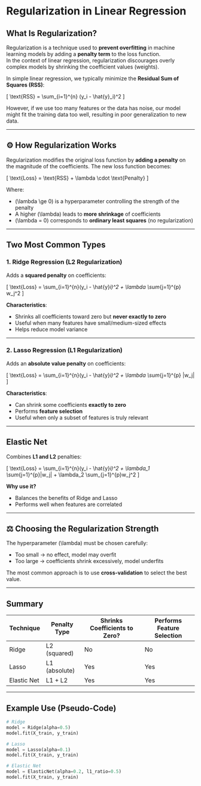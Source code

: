 # Regularization in Linear Regression

##  What Is Regularization?

Regularization is a technique used to **prevent overfitting** in machine learning models by adding a **penalty term** to the loss function.  
In the context of linear regression, regularization discourages overly complex models by shrinking the coefficient values (weights).

In simple linear regression, we typically minimize the **Residual Sum of Squares (RSS)**:

\[
\text{RSS} = \sum_{i=1}^{n} (y_i - \hat{y}_i)^2
\]

However, if we use too many features or the data has noise, our model might fit the training data too well, resulting in poor generalization to new data.

---

## ⚙ How Regularization Works

Regularization modifies the original loss function by **adding a penalty** on the magnitude of the coefficients. The new loss function becomes:

\[
\text{Loss} = \text{RSS} + \lambda \cdot \text{Penalty}
\]

Where:

- \(\lambda \ge 0\) is a hyperparameter controlling the strength of the penalty  
- A higher \(\lambda\) leads to **more shrinkage** of coefficients  
- \(\lambda = 0\) corresponds to **ordinary least squares** (no regularization)

---

## Two Most Common Types

### 1. **Ridge Regression (L2 Regularization)**

Adds a **squared penalty** on coefficients:

\[
\text{Loss} = \sum_{i=1}^{n}(y_i - \hat{y}_i)^2 + \lambda \sum_{j=1}^{p} w_j^2
\]

**Characteristics**:
- Shrinks all coefficients toward zero but **never exactly to zero**
- Useful when many features have small/medium-sized effects
- Helps reduce model variance

---

### 2. **Lasso Regression (L1 Regularization)**

Adds an **absolute value penalty** on coefficients:

\[
\text{Loss} = \sum_{i=1}^{n}(y_i - \hat{y}_i)^2 + \lambda \sum_{j=1}^{p} |w_j|
\]

**Characteristics**:
- Can shrink some coefficients **exactly to zero**
- Performs **feature selection**
- Useful when only a subset of features is truly relevant

---

##  Elastic Net

Combines **L1 and L2** penalties:

\[
\text{Loss} = \sum_{i=1}^{n}(y_i - \hat{y}_i)^2 + \lambda_1 \sum_{j=1}^{p}|w_j| + \lambda_2 \sum_{j=1}^{p}w_j^2
\]

**Why use it?**
- Balances the benefits of Ridge and Lasso
- Performs well when features are correlated

---

## ⚖️ Choosing the Regularization Strength

The hyperparameter \(\lambda\) must be chosen carefully:
- Too small → no effect, model may overfit
- Too large → coefficients shrink excessively, model underfits

The most common approach is to use **cross-validation** to select the best value.

---

##  Summary

| Technique      | Penalty Type    | Shrinks Coefficients to Zero? | Performs Feature Selection |
|---------------|------------------|-------------------------------|-----------------------------|
| Ridge         | L2 (squared)     | No                            | No                          |
| Lasso         | L1 (absolute)    | Yes                           | Yes                         |
| Elastic Net   | L1 + L2          | Yes                           | Yes                         |

---

##  Example Use (Pseudo-Code)

```python
# Ridge
model = Ridge(alpha=0.5)
model.fit(X_train, y_train)

# Lasso
model = Lasso(alpha=0.1)
model.fit(X_train, y_train)

# Elastic Net
model = ElasticNet(alpha=0.2, l1_ratio=0.5)
model.fit(X_train, y_train)

